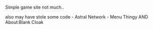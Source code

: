 Simple game site not much..

also may have stole some code - Astral Network - Menu Thingy AND About:Blank Cloak
